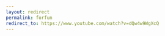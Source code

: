 ```yaml
---
layout: redirect
permalink: forfun
redirect_to: https://www.youtube.com/watch?v=dQw4w9WgXcQ
---
```

